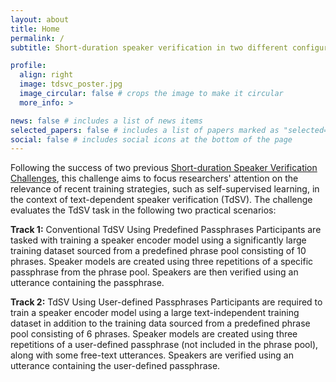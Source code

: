 ```yaml
---
layout: about
title: Home
permalink: /
subtitle: Short-duration speaker verification in two different configurations

profile:
  align: right
  image: tdsvc_poster.jpg
  image_circular: false # crops the image to make it circular
  more_info: >

news: false # includes a list of news items
selected_papers: false # includes a list of papers marked as "selected={true}"
social: false # includes social icons at the bottom of the page
---
```


Following the success of two previous [Short-duration Speaker Verification Challenges](https://sdsvc.github.io/), this challenge aims to focus researchers' attention on the relevance of recent training strategies, such as self-supervised learning, in the context of text-dependent speaker verification (TdSV). The challenge evaluates the TdSV task in the following two practical scenarios:

**Track 1:** Conventional TdSV Using Predefined Passphrases
Participants are tasked with training a speaker encoder model using a significantly large training dataset sourced from a predefined phrase pool consisting of 10 phrases. Speaker models are created using three repetitions of a specific passphrase from the phrase pool. Speakers are then verified using an utterance containing the passphrase.

**Track 2:** TdSV Using User-defined Passphrases
Participants are required to train a speaker encoder model using a large text-independent training dataset in addition to the training data sourced from a predefined phrase pool consisting of 6 phrases. Speaker models are created using three repetitions of a user-defined passphrase (not included in the phrase pool), along with some free-text utterances. Speakers are verified using an utterance containing the user-defined passphrase.
